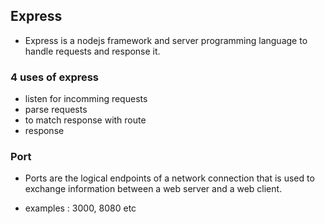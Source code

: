 ## Express

- Express is a nodejs framework and server programming language to handle requests and response it.

### 4 uses of express

- listen for incomming requests
- parse requests
- to match response with route
- response

### Port

- Ports are the logical endpoints of a network connection that is used to exchange information between a web server and a web client.

- examples : 3000, 8080 etc
